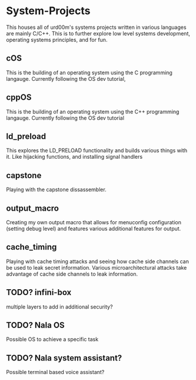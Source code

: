 # System-Projects
This houses all of urd00m's systems projects written in various languages are mainly C/C++. This is to further explore low level systems development, operating systems principles, and for fun.  

## cOS 
This is the building of an operating system using the C programming langauge. Currently following the OS dev tutorial, 

## cppOS 
This is the building of an operating system using the C++ programming langauge. Currently following the OS dev tutorial

## ld_preload
This explores the LD_PRELOAD functionality and builds various things with it. Like hijacking functions, and installing signal handlers

## capstone
Playing with the capstone dissassembler. 

## output_macro
Creating my own output macro that allows for menuconfig configuration (setting debug level) and features various additional features for output.

## cache_timing
Playing with cache timing attacks and seeing how cache side channels can be used to leak secret information. Various microarchitectural attacks take advantage of cache side channels to leak information. 

## TODO? infini-box
multiple layers to add in additional security?

## TODO? Nala OS
Possible OS to achieve a specific task

## TODO? Nala system assistant?
Possible terminal based voice assistant?

